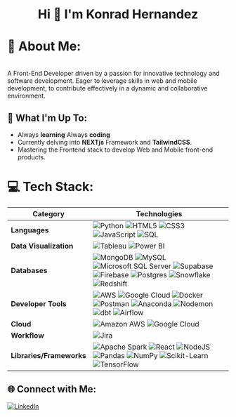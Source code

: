 <h1 align="center">Hi 👋 I'm Konrad Hernandez</h1>

# 💫 About Me:
<br>A Front-End Developer driven by a passion for innovative technology and software development. Eager to leverage skills in web and mobile development, to contribute effectively in a dynamic and collaborative environment.

## 🚀 What I'm Up To:
- Always **learning** Always **coding**
- Currently delving into **NEXTjs** Framework and **TailwindCSS**.
- Mastering the Frontend stack to develop Web and Mobile front-end products.

# 💻 Tech Stack:

| **Category**            | **Technologies**                                                                                                                                                                                                                                                                                                                                                                                                |
|-------------------------|------------------------------------------------------------------------------------------------------------------------------------------------------------------------------------------------------------------------------------------------------------------------------------------------------------------------------------------------------------------------------------------------------------------|
| **Languages**           | ![Python](https://img.shields.io/badge/python-3670A0?style=flat&logo=python&logoColor=ffdd54) ![HTML5](https://img.shields.io/badge/html5-%23E34F26.svg?style=flat&logo=html5&logoColor=white) ![CSS3](https://img.shields.io/badge/css3-%231572B6.svg?style=flat&logo=css3&logoColor=white) ![JavaScript](https://img.shields.io/badge/javascript-%23323330.svg?style=flat&logo=javascript&logoColor=%23F7DF1E) ![SQL](https://img.shields.io/badge/SQL-CC2927?style=flat&logo=sql&logoColor=white) |
| **Data Visualization**  | ![Tableau](https://img.shields.io/badge/Tableau-E97627?style=flat&logo=Tableau&logoColor=white) ![Power BI](https://img.shields.io/badge/power_bi-F2C811?style=flat&logo=powerbi&logoColor=black)                                                                                                                                                                                                              |
| **Databases**           | ![MongoDB](https://img.shields.io/badge/MongoDB-%234ea94b.svg?style=flat&logo=mongodb&logoColor=white) ![MySQL](https://img.shields.io/badge/mysql-%2300000f.svg?style=flat&logo=mysql&logoColor=white) ![Microsoft SQL Server](https://img.shields.io/badge/Microsoft%20SQL%20Server-CC2927?style=flat&logo=microsoft%20sql%20server&logoColor=white) ![Supabase](https://img.shields.io/badge/Supabase-3ECF8E?style=flat&logo=supabase&logoColor=white) ![Firebase](https://img.shields.io/badge/Firebase-039BE5?style=flat&logo=Firebase&logoColor=white) ![Postgres](https://img.shields.io/badge/postgres-%23316192.svg?style=flat&logo=postgresql&logoColor=white) ![Snowflake](https://img.shields.io/badge/Snowflake-29B5E8?style=flat&logo=snowflake&logoColor=white) ![Redshift](https://img.shields.io/badge/Amazon%20Redshift-8F62FF?style=flat&logo=amazon-redshift&logoColor=white) |
| **Developer Tools**     | ![AWS](https://img.shields.io/badge/AWS-%23FF9900.svg?style=flat&logo=amazon-aws&logoColor=white) ![Google Cloud](https://img.shields.io/badge/GoogleCloud-%234285F4.svg?style=flat&logo=google-cloud&logoColor=white) ![Docker](https://img.shields.io/badge/docker-%230db7ed.svg?style=flat&logo=docker&logoColor=white) ![Postman](https://img.shields.io/badge/Postman-FF6C37?style=flat&logo=postman&logoColor=white) ![Anaconda](https://img.shields.io/badge/Anaconda-%2344A833.svg?style=flat&logo=anaconda&logoColor=white) ![Nodemon](https://img.shields.io/badge/NODEMON-%23323330.svg?style=flat&logo=nodemon&logoColor=%BBDEAD) ![dbt](https://img.shields.io/badge/dbt-FF694B?style=flat&logo=dbt&logoColor=white) ![Airflow](https://img.shields.io/badge/Apache%20Airflow-017CEE?style=flat&logo=apache-airflow&logoColor=white)                    |
| **Cloud**               | ![Amazon AWS](https://img.shields.io/badge/Amazon_AWS-FF9900?style=flat&logo=amazonaws&logoColor=white) ![Google Cloud](https://img.shields.io/badge/Google_Cloud-4285F4?style=flat&logo=google-cloud&logoColor=white)                                                                                                                                                                                          |
| **Workflow**            | ![Jira](https://img.shields.io/badge/Jira-0052CC?style=flat&logo=Jira&logoColor=white)                                                                                                                                                                                                                                                                                                                          |
| **Libraries/Frameworks**| ![Apache Spark](https://img.shields.io/badge/Apache%20Spark-FDEE21?style=flat&logo=apachespark&logoColor=black) ![React](https://img.shields.io/badge/react-%2320232a.svg?style=flat&logo=react&logoColor=%2361DAFB) ![NodeJS](https://img.shields.io/badge/node.js-6DA55F?style=flat&logo=node.js&logoColor=white) ![Pandas](https://img.shields.io/badge/Pandas-150458?style=flat&logo=pandas&logoColor=white) ![NumPy](https://img.shields.io/badge/NumPy-013243?style=flat&logo=numpy&logoColor=white) ![Scikit-Learn](https://img.shields.io/badge/Scikit--Learn-F7931E?style=flat&logo=scikit-learn&logoColor=white) ![TensorFlow](https://img.shields.io/badge/TensorFlow-FF6F00?style=flat&logo=tensorflow&logoColor=white) |

## 🌐 Connect with Me:
[![LinkedIn](https://img.shields.io/badge/LinkedIn-%230077B5.svg?logo=linkedin&logoColor=white)]([https://linkedin.com/in/pjvillasista/](https://www.linkedin.com/in/konrad-hernandez/)) 
